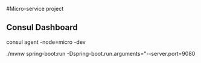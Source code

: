 #Micro-service project


## Consul Dashboard

consul agent -node=micro -dev

./mvnw spring-boot:run -Dspring-boot.run.arguments="--server.port=9080

